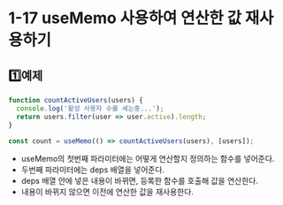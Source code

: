 # 1-17 useMemo 사용하여 연산한 값 재사용하기

## 1️⃣예제

```javascript
function countActiveUsers(users) {
  console.log('활성 사용자 수를 세는중...');
  return users.filter(user => user.active).length;
}

const count = useMemo(() => countActiveUsers(users), [users]);
```

+ useMemo의 첫번째 파라미터에는 어떻게 연산할지 정의하는 함수를 넣어준다.
+ 두번째 파라미터에는 deps 배열을 넣어준다.
+ deps 배열 안에 넣은 내용이 바뀌면, 등록한 함수를 호출해 값을 연산한다.
+ 내용이 바뀌지 않으면 이전에 연산한 값을 재사용한다.